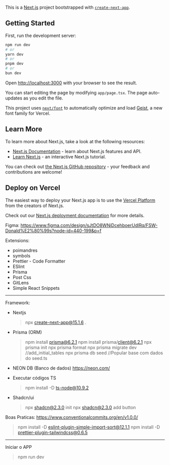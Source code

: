 This is a [Next.js](https://nextjs.org) project bootstrapped with [`create-next-app`](https://nextjs.org/docs/app/api-reference/cli/create-next-app).

## Getting Started

First, run the development server:

```bash
npm run dev
# or
yarn dev
# or
pnpm dev
# or
bun dev
```

Open [http://localhost:3000](http://localhost:3000) with your browser to see the result.

You can start editing the page by modifying `app/page.tsx`. The page auto-updates as you edit the file.

This project uses [`next/font`](https://nextjs.org/docs/app/building-your-application/optimizing/fonts) to automatically optimize and load [Geist](https://vercel.com/font), a new font family for Vercel.

## Learn More

To learn more about Next.js, take a look at the following resources:

- [Next.js Documentation](https://nextjs.org/docs) - learn about Next.js features and API.
- [Learn Next.js](https://nextjs.org/learn) - an interactive Next.js tutorial.

You can check out [the Next.js GitHub repository](https://github.com/vercel/next.js) - your feedback and contributions are welcome!

## Deploy on Vercel

The easiest way to deploy your Next.js app is to use the [Vercel Platform](https://vercel.com/new?utm_medium=default-template&filter=next.js&utm_source=create-next-app&utm_campaign=create-next-app-readme) from the creators of Next.js.

Check out our [Next.js deployment documentation](https://nextjs.org/docs/app/building-your-application/deploying) for more details.

Figma:
https://www.figma.com/design/sJtDO8WNiDcehboerUdlRq/FSW-Donald%E2%80%99s?node-id=440-199&p=f

Extensions:

- poimandres
- symbols
- Prettier - Code Formatter
- ESlint
- Prisma
- Post Css
- GitLens
- Simple React Snippets

---

Framework:

- Nextjs

  > npx create-next-app@15.1.6 .

- Prisma (ORM)

  > npm install prisma@6.2.1
  > npm install prisma/client@6.2.1
  > npx prisma init
  > npx prisma format
  > npx prisma migrate dev //add_initial_tables
  > npx prisma db seed //Popular base com dados do seed.ts

- NEON DB (Banco de dados)
  https://neon.com/

- Executar códigos TS

  > npm install -D ts-node@10.9.2

- Shadcn/ui
  > npx shadcn@2.3.0 init
  > npx shadcn@2.3.0 add button

Boas Praticas:
https://www.conventionalcommits.org/en/v1.0.0/

> npm install -D eslint-plugin-simple-import-sort@12.1.1
> npm install -D prettier-plugin-tailwindcss@0.6.5

---

Iniciar o APP

> npm run dev
